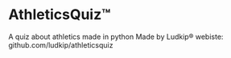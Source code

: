 # AthleticsQuiz™
A quiz about athletics made in python
Made by Ludkip®
webiste:
github.com/ludkip/athleticsquiz